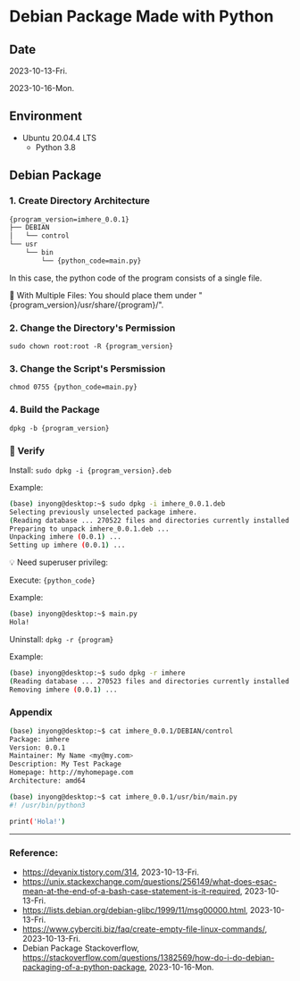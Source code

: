 # Debian Package Made with Python

## Date

2023-10-13-Fri.

2023-10-16-Mon.

## Environment

* Ubuntu 20.04.4 LTS
  * Python 3.8
 
## Debian Package

### 1. Create Directory Architecture

```Bash
{program_version=imhere_0.0.1}
├── DEBIAN
│   └── control
└── usr
    └── bin
        └── {python_code=main.py}
```

In this case, the python code of the program consists of a single file.

:key: With Multiple Files: You should place them under "{program_version}/usr/share/{program}/".

### 2. Change the Directory's Permission

`sudo chown root:root -R {program_version}`

### 3. Change the Script's Persmission

`chmod 0755 {python_code=main.py}`

### 4. Build the Package

`dpkg -b {program_version}`

### :tada: Verify

Install: `sudo dpkg -i {program_version}.deb`

Example:

```Bash
(base) inyong@desktop:~$ sudo dpkg -i imhere_0.0.1.deb
Selecting previously unselected package imhere.
(Reading database ... 270522 files and directories currently installed.)
Preparing to unpack imhere_0.0.1.deb ...
Unpacking imhere (0.0.1) ...
Setting up imhere (0.0.1) ...
```

:bulb: Need superuser privileg:

Execute: `{python_code}`

Example:

```Bash
(base) inyong@desktop:~$ main.py
Hola!
```

Uninstall: `dpkg -r {program}`

Example:

```Bash
(base) inyong@desktop:~$ sudo dpkg -r imhere
(Reading database ... 270523 files and directories currently installed.)
Removing imhere (0.0.1) ...
```

### Appendix

```Bash
(base) inyong@desktop:~$ cat imhere_0.0.1/DEBIAN/control
Package: imhere
Version: 0.0.1
Maintainer: My Name <my@my.com>
Description: My Test Package
Homepage: http://myhomepage.com
Architecture: amd64
```

```Bash
(base) inyong@desktop:~$ cat imhere_0.0.1/usr/bin/main.py
#! /usr/bin/python3

print('Hola!')
```

---

### Reference:
- https://devanix.tistory.com/314, 2023-10-13-Fri.
- https://unix.stackexchange.com/questions/256149/what-does-esac-mean-at-the-end-of-a-bash-case-statement-is-it-required, 2023-10-13-Fri.
- https://lists.debian.org/debian-glibc/1999/11/msg00000.html, 2023-10-13-Fri.
- https://www.cyberciti.biz/faq/create-empty-file-linux-commands/, 2023-10-13-Fri.
- Debian Package Stackoverflow, https://stackoverflow.com/questions/1382569/how-do-i-do-debian-packaging-of-a-python-package, 2023-10-16-Mon.
